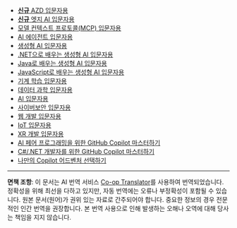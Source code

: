 <!--
CO_OP_TRANSLATOR_METADATA:
{
  "original_hash": "1ca17f25db3762aab74c3543070fcfc0",
  "translation_date": "2025-10-23T08:32:58+00:00",
  "source_file": "src/co_op_translator/templates/other_courses.md",
  "language_code": "ko"
}
-->
<!-- CO-OP TRANSLATOR OTHER COURSES START -->
- [**신규** AZD 입문자용](https://github.com/microsoft/AZD-for-beginners?WT.mc_id=academic-105485-koreyst)
- [**신규** 엣지 AI 입문자용](https://github.com/microsoft/edgeai-for-beginners?WT.mc_id=academic-105485-koreyst)
- [모델 컨텍스트 프로토콜(MCP) 입문자용](https://github.com/microsoft/mcp-for-beginners?WT.mc_id=academic-105485-koreyst)
- [AI 에이전트 입문자용](https://github.com/microsoft/ai-agents-for-beginners?WT.mc_id=academic-105485-koreyst)
- [생성형 AI 입문자용](https://github.com/microsoft/generative-ai-for-beginners?WT.mc_id=academic-105485-koreyst)
- [.NET으로 배우는 생성형 AI 입문자용](https://github.com/microsoft/Generative-AI-for-beginners-dotnet?WT.mc_id=academic-105485-koreyst)
- [Java로 배우는 생성형 AI 입문자용](https://github.com/microsoft/generative-ai-for-beginners-java?WT.mc_id=academic-105485-koreyst)
- [JavaScript로 배우는 생성형 AI 입문자용](https://github.com/microsoft/generative-ai-with-javascript?WT.mc_id=academic-105485-koreyst)
- [기계 학습 입문자용](https://akams/ml-beginners?WT.mc_id=academic-105485-koreyst)
- [데이터 과학 입문자용](https://aka.ms/datascience-beginners?WT.mc_id=academic-105485-koreyst)
- [AI 입문자용](https://aka.ms/ai-beginners?WT.mc_id=academic-105485-koreyst)
- [사이버보안 입문자용](https://github.com/microsoft/Security-101?WT.mc_id=academic-96948-sayoung)
- [웹 개발 입문자용](https://aka.ms/webdev-beginners?WT.mc_id=academic-105485-koreyst)
- [IoT 입문자용](https://aka.ms/iot-beginners?WT.mc_id=academic-105485-koreyst)
- [XR 개발 입문자용](https://github.com/microsoft/xr-development-for-beginners?WT.mc_id=academic-105485-koreyst)
- [AI 페어 프로그래밍을 위한 GitHub Copilot 마스터하기](https://aka.ms/GitHubCopilotAI?WT.mc_id=academic-105485-koreyst)
- [C#/.NET 개발자를 위한 GitHub Copilot 마스터하기](https://github.com/microsoft/mastering-github-copilot-for-dotnet-csharp-developers?WT.mc_id=academic-105485-koreyst)
- [나만의 Copilot 어드벤처 선택하기](https://github.com/microsoft/CopilotAdventures?WT.mc_id=academic-105485-koreyst)
<!-- CO-OP TRANSLATOR OTHER COURSES END -->

---

**면책 조항**:
이 문서는 AI 번역 서비스 [Co-op Translator](https://github.com/Azure/co-op-translator)를 사용하여 번역되었습니다. 정확성을 위해 최선을 다하고 있지만, 자동 번역에는 오류나 부정확성이 포함될 수 있습니다. 원본 문서(원어)가 권위 있는 자료로 간주되어야 합니다. 중요한 정보의 경우 전문적인 인간 번역을 권장합니다. 본 번역 사용으로 인해 발생하는 오해나 오역에 대해 당사는 책임을 지지 않습니다.
